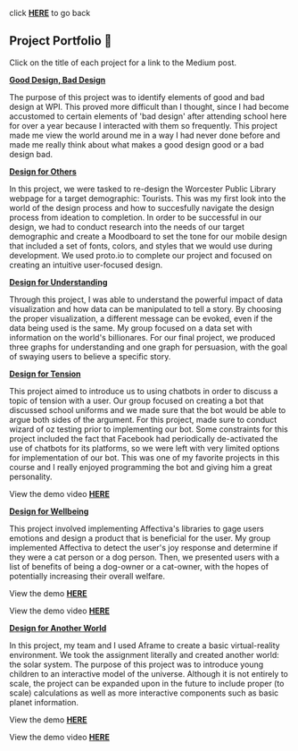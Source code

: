 click **[HERE](README.md)** to go back

## Project Portfolio 💼

Click on the title of each project for a link to the Medium post. 

**[Good Design, Bad Design](https://medium.com/@ilanazeldin/wpi-design-in-action-85e33b8efcc0 "Good Design, Bad Design")**

The purpose of this project was to identify elements of good and bad design at WPI. This proved more difficult than I thought, since I had become accustomed to certain elements of 'bad design' after attending school here for over a year because I interacted with them so frequently. This project made me view the world around me in a way I had never done before and made me really think about what makes a good design good or a bad design bad. 

**[Design for Others](https://medium.com/@ilanazeldin/designing-for-tourists-816e20fdb741 "Design for Others")**

In this project, we were tasked to re-design the Worcester Public Library webpage for a target demographic: Tourists. This was my first look into the world of the design process and how to succesfully navigate the design process from ideation to completion. In order to be successful in our design, we had to conduct research into the needs of our target demographic and create a Moodboard to set the tone for our mobile design that included a set of fonts, colors, and styles that we would use during development. We used proto.io to complete our project and focused on creating an intuitive user-focused design.

**[Design for Understanding](https://medium.com/@ilanazeldin/design-for-understanding-39975b05bcea "Design for Understanding")**

Through this project, I was able to understand the powerful impact of data visualization and how data can be manipulated to tell a story. By choosing the proper visualization, a different message can be evoked, even if the data being used is the same. My group focused on a data set with information on the world's billionares. For our final project, we produced three graphs for understanding and one graph for persuasion, with the goal of swaying users to believe a specific story. 

**[Design for Tension](https://medium.com/@michaelbosik/design-for-tension-group-13-e49fcef641b2 "Design for Tension")**

This project aimed to introduce us to using chatbots in order to discuss a topic of tension with a user. Our group focused on creating a bot that discussed school uniforms and we made sure that the bot would be able to argue both sides of the argument. For this project, made sure to conduct wizard of oz testing prior to implementing our bot. Some constraints for this project included the fact that Facebook had periodically de-activated the use of chatbots for its platforms, so we were left with very limited options for implementation of our bot. This was one of my favorite projects in this course and I really enjoyed programming the bot and giving him a great personality. 

View the demo video **[HERE](https://www.youtube.com/watch?v=3slmotxxbrQ&feature=youtu.be)**

**[Design for Wellbeing](https://medium.com/@ilanazeldin/design-for-wellbeing-7cc8d2f7a9a7 "Desing for Wellbeing")**

This project involved implementing Affectiva's libraries to gage users emotions and design a product that is beneficial for the user. My group implemented Affectiva to detect the user's joy response and determine if they were a cat person or a dog person. Then, we presented users with a list of benefits of being a dog-owner or a cat-owner, with the hopes of potentially increasing their overall welfare.

View the demo **[HERE](https://brcoll.github.io/DesignForWellbeing/)**

View the demo video **[HERE](https://www.youtube.com/watch?v=jjCbuyv5IR8)**

**[Design for Another World](https://medium.com/@michaelbosik/design-for-another-world-group-1-dd3142b64e54)** 

In this project, my team and I used Aframe to create a basic virtual-reality environment. We took the assignment literally and created another world: the solar system. The purpose of this project was to introduce young children to an interactive model of the universe. Although it is not entirely to scale, the project can be expanded upon in the future to include proper (to scale) calculations as well as more interactive components such as basic planet information. 

View the demo **[HERE](http://users.wpi.edu/~mbosik/AnotherWorld/)**

View the demo video **[HERE](https://www.youtube.com/watch?v=Lq_apuIxAuY)**

